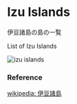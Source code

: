 Izu Islands
===============

伊豆諸島の島の一覧

List of Izu Islands

![izu islands]()

### Reference

[wikipedia: 伊豆諸島](https://ja.wikipedia.org/wiki/%E4%BC%8A%E8%B1%86%E8%AB%B8%E5%B3%B6)

